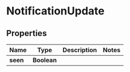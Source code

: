 

# NotificationUpdate



## Properties

| Name | Type | Description | Notes |
|------------ | ------------- | ------------- | -------------|
|**seen** | **Boolean** |  |  |



